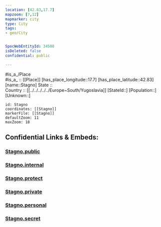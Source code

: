 ```yaml
---
location: [42.83,17.7] 
mapzoom: [7,12] 
mapmarker: city 
type: City
tags:
- geo/City


SpocWebEntityId: 34508
isDeleted: false
confidential: public

---
```

#is_a_/Place  
#is_a_ :: [[Place]] 
[has_place_longitude::17.7] 
[has_place_latitude::42.83] 
[name::Stagno] 
State ::  
Country :: [[../../../../../Europe~South/Yugoslavia]] 
[StateId::] 
[Population::] 
[Unknown::] 


```leaflet
id: Stagno
coordinates: [[Stagno]] 
markerFile: [[Stagno]] 
defaultZoom: 11 
maxZoom: 18
```


## Confidential Links & Embeds: 

### [Stagno.public](/_public/\Earth\Continent\Europe\Europe~Central\Croatia\Counties\Dubrovacko-Neretvanska\CityStagno.public.md) 

### [Stagno.internal](/_internal/\Earth\Continent\Europe\Europe~Central\Croatia\Counties\Dubrovacko-Neretvanska\CityStagno.internal.md) 

### [Stagno.protect](/_protect/\Earth\Continent\Europe\Europe~Central\Croatia\Counties\Dubrovacko-Neretvanska\CityStagno.protect.md) 

### [Stagno.private](/_private/\Earth\Continent\Europe\Europe~Central\Croatia\Counties\Dubrovacko-Neretvanska\CityStagno.private.md) 

### [Stagno.personal](/_personal/\Earth\Continent\Europe\Europe~Central\Croatia\Counties\Dubrovacko-Neretvanska\CityStagno.personal.md) 

### [Stagno.secret](/_secret/\Earth\Continent\Europe\Europe~Central\Croatia\Counties\Dubrovacko-Neretvanska\CityStagno.secret.md)

